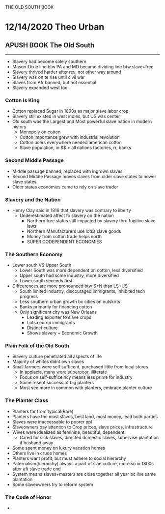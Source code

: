THE OLD SOUTH BOOK

# 12/14/2020 Theo Urban
## APUSH BOOK The Old South
***
 - Slavery had become solely southern
 - Mason-Dixie line btw PA and MD became dividing line btw slave+free
 - Slavery thrived harder after rev, not other way around
 - Slavery was on te rise until civil war
 - Slaves from Afr banned, but not essential
 - Slavery expanded west too

### Cotton Is King
 - Cotton replaced Sugar in 1800s as major slave labor crop
 - Slavery still existed in west indies, but US was center
 - Old south was the Largest and Most powerful slave nation in modern history
	- Monopoly on cotton
	- Cotton importance grew with industrial revolution
	- Cotton users everywhere needed american cotton
	- Slave population, in $$ > all nations factories, rr, banks

### Second Middle Passage
 - Middle passage banned, replaced with ingrown slaves
 - Second Middle Passage moves slaves from older slave states to newer slave states
 - Older states economies came to rely on slave trader

### Slavery and the Nation
 - Henry Clay said in 1816 that slavery was contrary to liberty
	 - Underestimated affect fo slavery on the nation
		 - Northern free states still impacted by slavery thru fugitive slave laws
		 - Northern Manufacturers use lotsa slave goods
		 - Money from cotton trade helps north
		 - SUPER CODEPENDENT ECONOMIES

### The Southern Economy
 - Lower south VS Upper South
	 - Lower South was more dependent on cotton, less diversified
	 - Upper south had some industry, more diversified
	 - Lower south seceeds first
 - Diffeerences are more pronounced btw S+N than LS+US
	 - South limited industry, discouraged immigrants, inhibited tech progress
	 - Less southern urban growth bc cities on outskirts
	 - Banks primarily for financing cotton
	 - Only significant city was New Orleans
		 - Leading exporter fo slave crops
		 - Lotsa europ immigrants
		 - Distinct culture
		 - Shows slavery + Economic Growth

### Plain Folk of the Old South
 - Slavery culture penetrated all aspects of life
 - Majority of whites didnt own slaves
 - Small farmers were self sufficent, purchased little from local stores
	 - In applacia, many were superpoor, illiterate
	 - Focus on self-sufficeincy means less prime for industry
	 - Some resent success of big planters
	 - Most see more in common with planters, embrace planter culture

### The Planter Class
 - Planters far from typical(Rare)
 - Planters have the most slaves, best land, most money, lead both parties
 - Slaves were inaccessable to poorer ppl
 - Slaveowners pay attention to Crop prices, slave prices, infrastructure
 - Wives were idealized as feminine, beautiful, dependent
	 - Cared for sick slaves, directed domestic slaves, supervise plantation if husband away
 - Some spent money on luxury vacation homes
 - Others live in crude homes
 - Planters want profit, but must adhere to social hierarchy
 - Paternalism(hierarchy) always a part of slae culture, more so in 1800s after aft slave trade end
 - System means slaves+masters are close together all year bc live same plantation
 - Some slaveowners try to reform system

### The Code of Honor
 - 